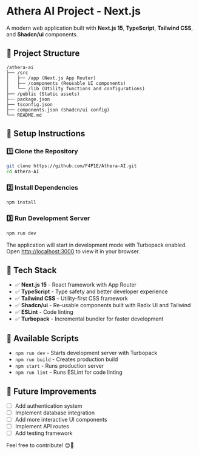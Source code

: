 # Athera AI Project - Next.js

A modern web application built with **Next.js 15**, **TypeScript**, **Tailwind CSS**, and **Shadcn/ui** components.

## 📁 Project Structure

```
/athera-ai
├── /src
│   ├── /app (Next.js App Router)
│   ├── /components (Reusable UI components)
│   └── /lib (Utility functions and configurations)
├── /public (Static assets)
├── package.json
├── tsconfig.json
├── components.json (Shadcn/ui config)
└── README.md
```

## 🚀 **Setup Instructions**

### **1️⃣ Clone the Repository**

```sh
git clone https://github.com/F4P1E/Athera-AI.git
cd Athera-AI
```

### **2️⃣ Install Dependencies**

```sh
npm install
```

### **3️⃣ Run Development Server**

```sh
npm run dev
```

The application will start in development mode with Turbopack enabled. Open [http://localhost:3000](http://localhost:3000) to view it in your browser.

## 🔧 **Tech Stack**

- ✅ **Next.js 15** - React framework with App Router
- ✅ **TypeScript** - Type safety and better developer experience
- ✅ **Tailwind CSS** - Utility-first CSS framework
- ✅ **Shadcn/ui** - Re-usable components built with Radix UI and Tailwind
- ✅ **ESLint** - Code linting
- ✅ **Turbopack** - Incremental bundler for faster development

## 📜 **Available Scripts**

- `npm run dev` - Starts development server with Turbopack
- `npm run build` - Creates production build
- `npm start` - Runs production server
- `npm run lint` - Runs ESLint for code linting

## 📌 **Future Improvements**

- [ ] Add authentication system
- [ ] Implement database integration
- [ ] Add more interactive UI components
- [ ] Implement API routes
- [ ] Add testing framework

Feel free to contribute! 😊🎉
